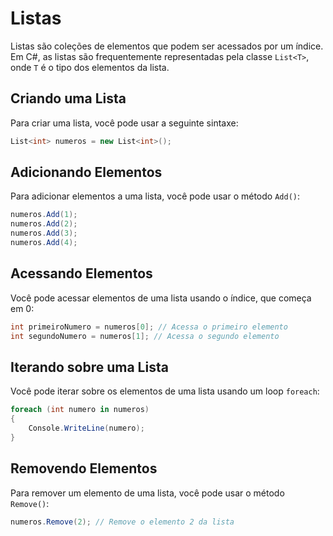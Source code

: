 # Listas

Listas são coleções de elementos que podem ser acessados por um índice. Em C#, as listas são frequentemente representadas pela classe `List<T>`, onde `T` é o tipo dos elementos da lista.

## Criando uma Lista

Para criar uma lista, você pode usar a seguinte sintaxe:

```csharp
List<int> numeros = new List<int>();
```

## Adicionando Elementos

Para adicionar elementos a uma lista, você pode usar o método `Add()`:

```csharp
numeros.Add(1);
numeros.Add(2);
numeros.Add(3);
numeros.Add(4);
```

## Acessando Elementos

Você pode acessar elementos de uma lista usando o índice, que começa em 0:

```csharp
int primeiroNumero = numeros[0]; // Acessa o primeiro elemento
int segundoNumero = numeros[1]; // Acessa o segundo elemento
```

## Iterando sobre uma Lista

Você pode iterar sobre os elementos de uma lista usando um loop `foreach`:

```csharp
foreach (int numero in numeros)
{
    Console.WriteLine(numero);
}
```

## Removendo Elementos

Para remover um elemento de uma lista, você pode usar o método `Remove()`:

```csharp
numeros.Remove(2); // Remove o elemento 2 da lista
```
